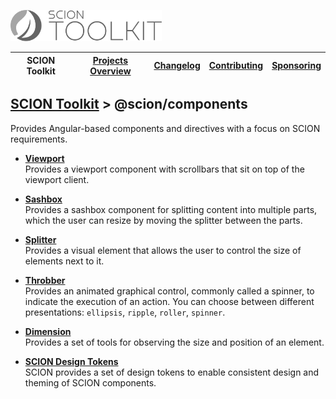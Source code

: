 <a href="/README.md"><img src="/resources/branding/scion-toolkit-banner.svg" height="50" alt="SCION Toolkit"></a>

| SCION Toolkit | [Projects Overview][menu-projects-overview] | [Changelog][menu-changelog] | [Contributing][menu-contributing] | [Sponsoring][menu-sponsoring] |  
| --- | --- | --- | --- | --- |

## [SCION Toolkit][menu-home] > @scion/components

Provides Angular-based components and directives with a focus on SCION requirements.

- [**Viewport**][link-tool-viewport]\
  Provides a viewport component with scrollbars that sit on top of the viewport client.

- [**Sashbox**][link-tool-sashbox]\
  Provides a sashbox component for splitting content into multiple parts, which the user can resize by moving the splitter between the parts.

- [**Splitter**][link-tool-splitter]\
  Provides a visual element that allows the user to control the size of elements next to it.

- [**Throbber**][link-tool-throbber]\
  Provides an animated graphical control, commonly called a spinner, to indicate the execution of an action.
  You can choose between different presentations: `ellipsis`, `ripple`, `roller`, `spinner`.

- [**Dimension**][link-tool-dimension]\
  Provides a set of tools for observing the size and position of an element.
 
- [**SCION Design Tokens**][link-scion-design-tokens]\
  SCION provides a set of design tokens to enable consistent design and theming of SCION components.

[menu-home]: /README.md
[menu-projects-overview]: /docs/site/projects-overview.md
[menu-changelog]: /docs/site/changelog.md
[menu-contributing]: /CONTRIBUTING.md
[menu-sponsoring]: /docs/site/sponsoring.md

[link-tool-viewport]: /docs/site/tools/viewport.md
[link-tool-sashbox]: /docs/site/tools/sashbox.md
[link-tool-splitter]: /docs/site/tools/splitter.md
[link-tool-throbber]: /docs/site/tools/throbber.md
[link-tool-dimension]: /docs/site/tools/dimension.md
[link-scion-design-tokens]: /docs/site/scion-design-tokens.md
